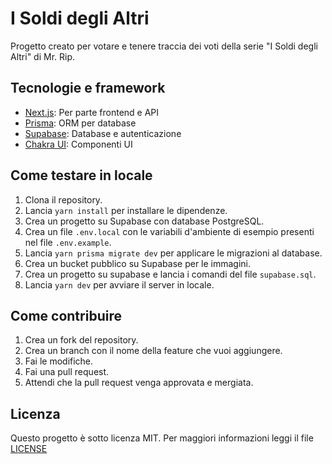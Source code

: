 # I Soldi degli Altri
Progetto creato per votare e tenere traccia dei voti della serie "I Soldi degli Altri" di Mr. Rip.

## Tecnologie e framework
- [Next.js](https://nextjs.org/): Per parte frontend e API
- [Prisma](https://www.prisma.io/): ORM per database
- [Supabase](https://supabase.io/): Database e autenticazione
- [Chakra UI](https://chakra-ui.com/): Componenti UI

## Come testare in locale
1. Clona il repository.
2. Lancia `yarn install` per installare le dipendenze.
3. Crea un progetto su Supabase con database PostgreSQL.
4. Crea un file `.env.local` con le variabili d'ambiente di esempio presenti nel file `.env.example`.
5. Lancia `yarn prisma migrate dev` per applicare le migrazioni al database.
6. Crea un bucket pubblico su Supabase per le immagini.
7. Crea un progetto su supabase e lancia i comandi del file `supabase.sql`.
8. Lancia `yarn dev` per avviare il server in locale.

## Come contribuire
1. Crea un fork del repository.
2. Crea un branch con il nome della feature che vuoi aggiungere.
3. Fai le modifiche.
4. Fai una pull request.
5. Attendi che la pull request venga approvata e mergiata.

## Licenza
Questo progetto è sotto licenza MIT. Per maggiori informazioni leggi il file [LICENSE](LICENSE)
